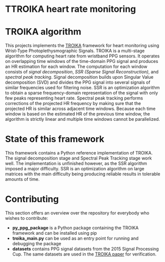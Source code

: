 # TTROIKA heart rate monitoring

# TROIKA algorithm

This projects implements the [TROIKA](https://arxiv.org/pdf/1409.5181.pdf) framework for heart monitoring using Wrist-Type
Photoplethysmographic Signals.
TROIKA is a multi-stage algorithm for computing heart rate from wristband PPG sensors.
It operates on overlapping time windows of the time-domain PPG signal and produces an HR estimation for each window.
The computation for each window consists of *signal decomposition*, *SSR (Sparse Signal Reconstruction)*, and *spectral peak tracking*.
Signal decomposition builds upon Singular Value decomposition (SVD) and divides the PPG signal into several signals of similar frequencies used for filtering noise.
SSR is an optimization algorithm to obtain a sparse frequency-domain representation of the signal with only few peaks representing heart rate.
Spectral peak tracking performs corrections of the projected HR frequency by making sure that the projected HR is similar across adjacent time windows.
Because each time window is based on the estimated HR of the previous time window, the algorithm is strictly linear and multiple time windows cannot be parallelized.

# State of this framework

This framework contains a Python reference implementation of TROIKA.
The signal decomposition stage and Spectral Peak Tracking stage work well.
The implementation is unfinished however, as the SSR algorithm imposed a major difficulty.
SSR is an optimization algorithm on large matrices with the main difficulty being producing reliable results in tolerable amounts of time.

# Contributing

This section offers an overview over the repository for everybody who wishes to contribute:

- **py_ppg_package** is a Python package containing the TROIKA framework and can be installed using pip
- **troika_main.py** can be used as an entry point for running and debugging the package
- **datasets** contains PPG signal datasets from the 2015 Signal Processing Cup. The same datasets are used in the [TROIKA paper](https://arxiv.org/pdf/1409.5181.pdf) for verification.
